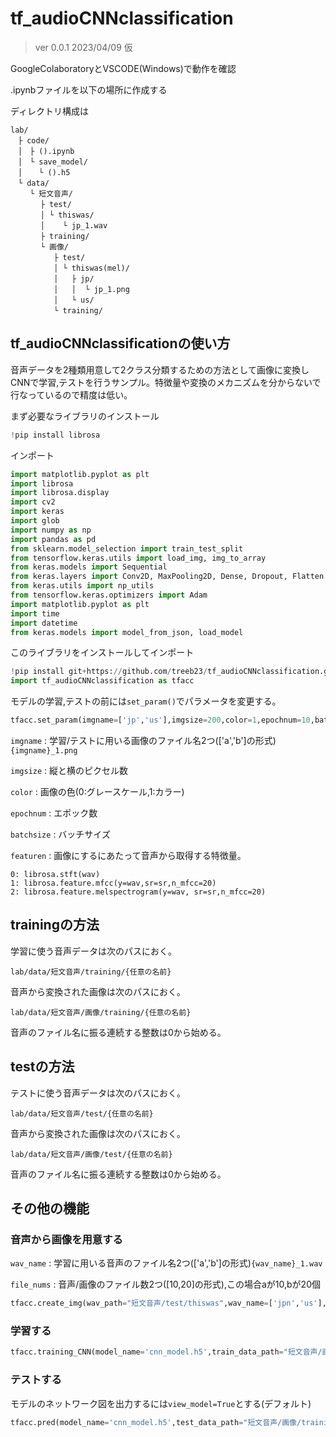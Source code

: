 # tf_audioCNNclassification

> ver 0.0.1 2023/04/09 仮

GoogleColaboratoryとVSCODE(Windows)で動作を確認

.ipynbファイルを以下の場所に作成する

ディレクトリ構成は
```
lab/
　├ code/
　│　├ ().ipynb
　│　└ save_model/
　│ 　 └ ().h5
　└ data/
　 　└ 短文音声/
    　 ├ test/
    　 │ └ thiswas/
    　 │    └ jp_1.wav
    　 ├ training/
    　 └ 画像/
        　├ test/
        　│ └ thiswas(mel)/
        　│   ├ jp/
        　│   │  └ jp_1.png
        　│   └ us/
        　└ training/
```

## tf_audioCNNclassificationの使い方
音声データを2種類用意して2クラス分類するための方法として画像に変換しCNNで学習,テストを行うサンプル。特徴量や変換のメカニズムを分からないで行なっているので精度は低い。

まず必要なライブラリのインストール
```py
!pip install librosa
```
インポート
```py
import matplotlib.pyplot as plt
import librosa
import librosa.display
import cv2
import keras
import glob
import numpy as np
import pandas as pd
from sklearn.model_selection import train_test_split
from tensorflow.keras.utils import load_img, img_to_array
from keras.models import Sequential
from keras.layers import Conv2D, MaxPooling2D, Dense, Dropout, Flatten
from keras.utils import np_utils
from tensorflow.keras.optimizers import Adam
import matplotlib.pyplot as plt
import time
import datetime
from keras.models import model_from_json, load_model
```
このライブラリをインストールしてインポート
```py
!pip install git+https://github.com/treeb23/tf_audioCNNclassification.git
import tf_audioCNNclassification as tfacc
```

モデルの学習,テストの前には`set_param()`でパラメータを変更する。
```py
tfacc.set_param(imgname=['jp','us'],imgsize=200,color=1,epochnum=10,batchsize=32,featuren=0)
```

`imgname` : 学習/テストに用いる画像のファイル名2つ(['a','b']の形式)`{imgname}_1.png`

`imgsize` : 縦と横のピクセル数

`color` : 画像の色(0:グレースケール,1:カラー)

`epochnum` : エポック数

`batchsize` : バッチサイズ

`featuren` : 画像にするにあたって音声から取得する特徴量。

```
0: librosa.stft(wav)
1: librosa.feature.mfcc(y=wav,sr=sr,n_mfcc=20)
2: librosa.feature.melspectrogram(y=wav, sr=sr,n_mfcc=20)
```


## trainingの方法

学習に使う音声データは次のパスにおく。

`lab/data/短文音声/training/{任意の名前}`

音声から変換された画像は次のパスにおく。

`lab/data/短文音声/画像/training/{任意の名前}`

音声のファイル名に振る連続する整数は0から始める。


## testの方法

テストに使う音声データは次のパスにおく。

`lab/data/短文音声/test/{任意の名前}`

音声から変換された画像は次のパスにおく。

`lab/data/短文音声/画像/test/{任意の名前}`

音声のファイル名に振る連続する整数は0から始める。


## その他の機能

### 音声から画像を用意する

`wav_name` : 学習に用いる音声のファイル名2つ(['a','b']の形式)`{wav_name}_1.wav`

`file_nums` : 音声/画像のファイル数2つ([10,20]の形式),この場合aが10,bが20個

```py
tfacc.create_img(wav_path="短文音声/test/thiswas",wav_name=['jpn','us'],img_path="短文音声/画像/training/thiswas(mel)",file_nums=[10,10]):
```

### 学習する

```py
tfacc.training_CNN(model_name='cnn_model.h5',train_data_path="短文音声/画像/training/thiswas(mel)")
```

### テストする

モデルのネットワーク図を出力するには`view_model=True`とする(デフォルト)
```py
tfacc.pred(model_name='cnn_model.h5',test_data_path="短文音声/画像/training/thiswas(mel)",file_nums=[10,10],view_model=True)
```
